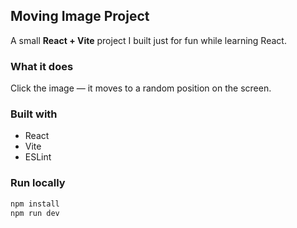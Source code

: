 ## Moving Image Project

A small **React + Vite** project I built just for fun while learning React.

###  What it does
Click the image — it moves to a random position on the screen.

###  Built with
- React  
- Vite  
- ESLint  

###  Run locally
```bash
npm install
npm run dev
